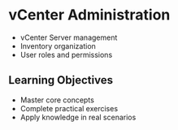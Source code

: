 # vCenter Administration
- vCenter Server management
- Inventory organization
- User roles and permissions

## Learning Objectives
- Master core concepts
- Complete practical exercises
- Apply knowledge in real scenarios

